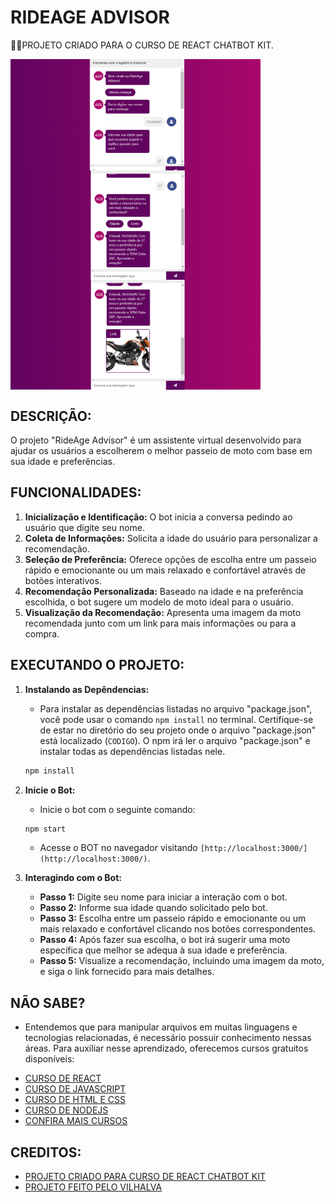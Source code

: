 # RIDEAGE ADVISOR
👨‍🏫PROJETO CRIADO PARA O CURSO DE REACT CHATBOT KIT.

<img src="./IMAGENS/FOTO_1.png" align="center" width="400"> <br>
<img src="./IMAGENS/FOTO_2.png" align="center" width="400"> <br>
<img src="./IMAGENS/FOTO_3.png" align="center" width="400"> <br>

## DESCRIÇÃO:
O projeto "RideAge Advisor" é um assistente virtual desenvolvido para ajudar os usuários a escolherem o melhor passeio de moto com base em sua idade e preferências. 

## FUNCIONALIDADES:
1. **Inicialização e Identificação:** O bot inicia a conversa pedindo ao usuário que digite seu nome.
2. **Coleta de Informações:** Solicita a idade do usuário para personalizar a recomendação.
3. **Seleção de Preferência:** Oferece opções de escolha entre um passeio rápido e emocionante ou um mais relaxado e confortável através de botões interativos.
4. **Recomendação Personalizada:** Baseado na idade e na preferência escolhida, o bot sugere um modelo de moto ideal para o usuário.
5. **Visualização da Recomendação:** Apresenta uma imagem da moto recomendada junto com um link para mais informações ou para a compra.

## EXECUTANDO O PROJETO:   
1. **Instalando as Depêndencias:**
   - Para instalar as dependências listadas no arquivo "package.json", você pode usar o comando `npm install` no terminal. Certifique-se de estar no diretório do seu projeto onde o arquivo "package.json" está localizado (`CODIGO`). O npm irá ler o arquivo "package.json" e instalar todas as dependências listadas nele. 

   ```bash
   npm install
   ```

2. **Inicie o Bot:**
   - Inicie o bot com o seguinte comando:
    ```bash
    npm start
    ```

   - Acesse o BOT no navegador visitando `[http://localhost:3000/](http://localhost:3000/)`.

3. **Interagindo com o Bot:**
   - **Passo 1:** Digite seu nome para iniciar a interação com o bot.
   - **Passo 2:** Informe sua idade quando solicitado pelo bot.
   - **Passo 3:** Escolha entre um passeio rápido e emocionante ou um mais relaxado e confortável clicando nos botões correspondentes.
   - **Passo 4:** Após fazer sua escolha, o bot irá sugerir uma moto específica que melhor se adequa à sua idade e preferência.
   - **Passo 5:** Visualize a recomendação, incluindo uma imagem da moto, e siga o link fornecido para mais detalhes.

## NÃO SABE?
- Entendemos que para manipular arquivos em muitas linguagens e tecnologias relacionadas, é necessário possuir conhecimento nessas áreas. Para auxiliar nesse aprendizado, oferecemos cursos gratuitos disponíveis:
* [CURSO DE REACT](https://github.com/VILHALVA/CURSO-DE-REACT)
* [CURSO DE JAVASCRIPT](https://github.com/VILHALVA/CURSO-DE-JAVASCRIPT)
* [CURSO DE HTML E CSS](https://github.com/VILHALVA/CURSO-DE-HTML-E-CSS)
* [CURSO DE NODEJS](https://github.com/VILHALVA/CURSO-DE-NODEJS)
* [CONFIRA MAIS CURSOS](https://github.com/VILHALVA?tab=repositories&q=+topic:CURSO)

## CREDITOS:
- [PROJETO CRIADO PARA CURSO DE REACT CHATBOT KIT](https://github.com/VILHALVA/CURSO-DE-REACT-CHATBOT-KIT)
- [PROJETO FEITO PELO VILHALVA](https://github.com/VILHALVA)

